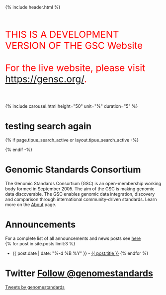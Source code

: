{% include header.html %}

<br>
<p style="font-size:30px; color:red" >THIS IS A DEVELOPMENT VERSION OF THE GSC Website<br><br>
For the live website, please visit <a href="https://gensc.org/">https://gensc.org/</a>.</p>
<br>


{% include carousel.html height="50" unit="%" duration="5" %}


# testing search again


  {% if page.tipue_search_active or layout.tipue_search_active -%}
  <script src="https://ajax.googleapis.com/ajax/libs/jquery/3.1.1/jquery.min.js"></script>
  <script src="{{ "/assets/tipuesearch/tipuesearch_content.js" | relative_url }}"></script>
  <link rel="stylesheet" href="{{ "/assets/tipuesearch/css/tipuesearch.css" | relative_url }}">
  <script src="{{ "/assets/tipuesearch/tipuesearch_set.js" | relative_url }}"></script>
  <script src="{{ "/assets/tipuesearch/tipuesearch.min.js" | relative_url }}"></script>
  {% endif -%}
  

# Genomic Standards Consortium

The Genomic Standards Consortium (GSC) is an open-membership working body formed in September 2005. The aim of the GSC is making genomic data discoverable. The GSC enables genomic data integration, discovery and comparison through international community-driven standards.
Learn more on the [About](https://genomicsstandardsconsortium.github.io/gensc.github.io/pages/about.html) page.

# Announcements
For a complete list of all announcements and news posts see [here](https://genomicsstandardsconsortium.github.io/gensc.github.io/pages/blog.html)
<br>
{% for post in site.posts limit:3 %}
- {{ post.date | date: "%-d %B %Y" }} - <a href="{{site.url}}{{ post.url }}"> {{ post.title }}</a>
{% endfor %}
 
 
# Twitter <a href="https://twitter.com/genomestandards?ref_src=twsrc%5Etfw" class="twitter-follow-button" data-show-count="false">Follow @genomestandards</a><script async src="https://platform.twitter.com/widgets.js" charset="utf-8"></script>
<a class="twitter-timeline" data-height="400" data-theme="light" href="https://twitter.com/genomestandards?ref_src=twsrc%5Etfw">Tweets by genomestandards</a> <script async src="https://platform.twitter.com/widgets.js" charset="utf-8"></script>


<!--
## Site Map
* [Home](/)
 * [Meetings pages](pages/meetings.md)
    * [Current](pages/meetings/current.md)
    * [Previous](pages/meetings/past.md)
 * [About](pages/about.md)
    * [Mission Statement](pages/about/mission.md)
    * [Governance](pages/about/goverhance.md)
    * [Board](pages/about/board-members.md)
       - Alumni
       - Advisory board
    * [Community](pages/about/community.md)
    * [Members](pages/about/GSC-members.md)
    * [Funding](pages/about/funding.md)
    * [Publications](pages/about/publication-list.md)
      - Stuff GSC have published
      - Stuff citing GSC
 * [News](pages/news.md)
     * [Projects](pages/projects.md)
 * [Standards](pages/standards-intro.md)
    * current standards
       * [Introduction](pages/standards/packages.md) 
       * [MIxS checklists](pages/standards/mixs.md) These pages needs to be compiled from source RDF of each public checklist
       * [links to current implementations](https://github.com/GenomicsStandardsConsortium/mixs){:target="_blank"}
       * links to purls/RDF of terms
    * historic standards
    * future standards (projects/packages)
    * compliance
       * link to stats of usage
    * current implementations
       * FAIR Sharing map
       * links to INSDC, QIIME, MGRAST etc 
 * [Calendar](pages/calendar.md)
 * [Contact us](pages/contact.md)
    - includes; email, mailing lists, twitter, slack etc
    - Membership (how to join us etc)

-->


